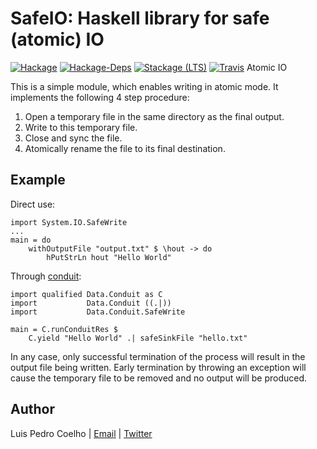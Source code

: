# SafeIO: Haskell library for safe (atomic) IO

[![Hackage](https://img.shields.io/hackage/v/safeio.svg)](https://hackage.haskell.org/package/safeio)
[![Hackage-Deps](https://img.shields.io/hackage-deps/v/safeio.svg)](http://packdeps.haskellers.com/feed?needle=safeio)
[![Stackage (LTS)](http://stackage.org/package/safeio/badge/lts)](http://stackage.org/lts/package/safeio)
[![Travis](https://api.travis-ci.com/luispedro/safeio.png)](https://travis-ci.com/luispedro/safeio)
Atomic IO

This is a simple module, which enables writing in atomic mode. It
implements the following 4 step procedure:

1. Open a temporary file in the same directory as the final output.
2. Write to this temporary file.
3. Close and sync the file.
4. Atomically rename the file to its final destination.


## Example

Direct use:

    import System.IO.SafeWrite
    ...
    main = do
        withOutputFile "output.txt" $ \hout -> do
            hPutStrLn hout "Hello World"

Through [conduit](https://www.stackage.org/package/conduit):

    import qualified Data.Conduit as C
    import           Data.Conduit ((.|))
    import           Data.Conduit.SafeWrite
    
    main = C.runConduitRes $
        C.yield "Hello World" .| safeSinkFile "hello.txt"

In any case, only successful termination of the process will result in the
output file being written. Early termination by throwing an exception will
cause the temporary file to be removed and no output will be produced.

## Author

Luis Pedro Coelho | [Email](mailto:luis@luispedro.org) | [Twitter](https://twitter.com/luispedrocoelho)
